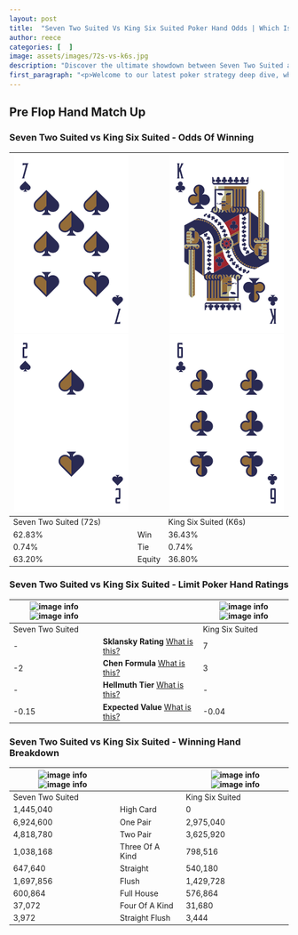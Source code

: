 ```yaml
---
layout: post
title:  "Seven Two Suited Vs King Six Suited Poker Hand Odds | Which Is The Better Hand In Poker? A Complete Guide"
author: reece
categories: [  ]
image: assets/images/72s-vs-k6s.jpg
description: "Discover the ultimate showdown between Seven Two Suited and King Six Suited in poker! Uncover the odds, strategies, and scenarios where one hand triumphs over the other. Get ready to up your poker game with this thrilling analysis."
first_paragraph: "<p>Welcome to our latest poker strategy deep dive, where we're pitting two distinct hands against each other in a high-stakes showdown: Seven Two Suited vs King Six Suited.</p><p>In the dynamic world of poker, every decision counts, and knowing which hand holds the upper hand is key to your success at the table.</p><p>In this article, we'll dissect these two hands, explore the scenarios where one dominates the other, and equip you with the knowledge to make strategic choices that can tip the odds in your favor.</p><p>Get ready to unravel the intriguing dynamics of these poker hands and elevate your game to new heights.</p>"
---
```




[comment]: # (sp0)

## Pre Flop Hand Match Up

<div class="table hand-ratings" markdown="1"> 



### Seven Two Suited vs King Six Suited - Odds Of Winning


    
| ![image info](assets/images/hand1/7.png) ![image info](assets/images/hand1/2.png) |  | ![image info](assets/images/hand2/k.png) ![image info](assets/images/hand2/6.png) |
| -------- | -------- | -------- |
| Seven Two Suited (72s) |  | King Six Suited (K6s) |
| 62.83% | Win | 36.43% |
| 0.74% | Tie | 0.74% |
| 63.20% | Equity | 36.80% |




[comment]: # (sp1)



### Seven Two Suited vs King Six Suited - Limit Poker Hand Ratings


    
| ![image info](https://www.riverpairs.com/assets/images/hand1/7.png) ![image info](https://www.riverpairs.com/assets/images/hand1/2.png) |  | ![image info](https://www.riverpairs.com/assets/images/hand2/k.png) ![image info](https://www.riverpairs.com/assets/images/hand2/6.png) |
| -------- | -------- | -------- |
| Seven Two Suited |  | King Six Suited |
| - | **Sklansky Rating** [What is this?](/sklansky-rating-explained) | 7 |
| -2 | **Chen Formula** [What is this?](/chen-formula-explained) | 3 |
| - | **Hellmuth Tier** [What is this?](/Hellmuth-tier-explained) | - |
| -0.15 | **Expected Value** [What is this?](/expected-value-explained) | -0.04 |




[comment]: # (sp2)



### Seven Two Suited vs King Six Suited - Winning Hand Breakdown


    
| ![image info](https://www.riverpairs.com/assets/images/hand1/7.png) ![image info](https://www.riverpairs.com/assets/images/hand1/2.png) |  | ![image info](https://www.riverpairs.com/assets/images/hand2/k.png) ![image info](https://www.riverpairs.com/assets/images/hand2/6.png) |
| -------- | -------- | -------- |
| Seven Two Suited |  | King Six Suited |
| 1,445,040 | High Card | 0 |
| 6,924,600 | One Pair | 2,975,040 |
| 4,818,780 | Two Pair | 3,625,920 |
| 1,038,168 | Three Of A Kind | 798,516 |
| 647,640 | Straight | 540,180 |
| 1,697,856 | Flush | 1,429,728 |
| 600,864 | Full House | 576,864 |
| 37,072 | Four Of A Kind | 31,680 |
| 3,972 | Straight Flush | 3,444 |




[comment]: # (sp3)



</div>

[comment]: # (sp4)



[comment]: # (sp5)

